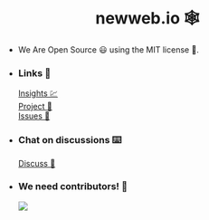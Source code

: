 <h1 align="center">newweb.io 🕸️</h1>

- We Are Open Source 😃 using the MIT license 📝.

- ### Links 🔗

  <a href="https://github.com/users/coding1101/projects/8/insights/1">Insights 💹</a> <br />
  <a href="https://github.com/users/coding1101/projects/8">Project 🎦</a> <br />
  <a href="https://github.com/coding1101/newweb.io/issues">Issues 🐛</a> <br />

- ### Chat on **discussions** ⌨️

  <a href="https://github.com/coding1101/newweb.io/discussions">Discuss 🤝</a>

- ### We need contributors! 💖
   <a href="https://github.com/coding1101/newweb.io/graphs/contributors">
     <img src="https://contrib.rocks/image?repo=coding1101/newweb.io" />
   </a>
